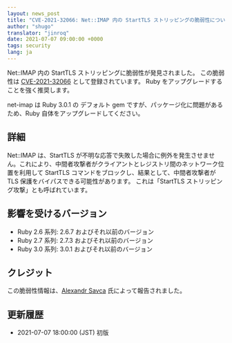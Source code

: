 ```yaml
---
layout: news_post
title: "CVE-2021-32066: Net::IMAP 内の StartTLS ストリッピングの脆弱性について"
author: "shugo"
translator: "jinroq"
date: 2021-07-07 09:00:00 +0000
tags: security
lang: ja
---
```


Net::IMAP 内の StartTLS ストリッピングに脆弱性が発見されました。
この脆弱性は [CVE-2021-32066](https://www.cve.org/CVERecord?id=CVE-2021-32066) として登録されています。
Ruby をアップグレードすることを強く推奨します。

net-imap は Ruby 3.0.1 の デフォルト gem ですが、パッケージ化に問題があるため、Ruby 自体をアップグレードしてください。

## 詳細

Net::IMAP は、StartTLS が不明な応答で失敗した場合に例外を発生させません。これにより、中間者攻撃者がクライアントとレジストリ間のネットワーク位置を利用して StartTLS コマンドをブロックし、結果として、中間者攻撃者が TLS 保護をバイパスできる可能性があります。
これは「StartTLS ストリッピング攻撃」とも呼ばれています。

## 影響を受けるバージョン

* Ruby 2.6 系列: 2.6.7 およびそれ以前のバージョン
* Ruby 2.7 系列: 2.7.3 およびそれ以前のバージョン
* Ruby 3.0 系列: 3.0.1 およびそれ以前のバージョン

## クレジット

この脆弱性情報は、[Alexandr Savca](https://hackerone.com/sighook) 氏によって報告されました。

## 更新履歴

* 2021-07-07 18:00:00 (JST) 初版
